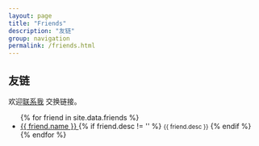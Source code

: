 ```yaml
---
layout: page
title: "Friends"
description: "友链"
group: navigation
permalink: /friends.html
---
```


<h2 id="friends" itemprop="about">友链</h2>

欢迎[联系我](/about.html) 交换链接。<br/>

<ul>
{% for friend in site.data.friends %}
  <li>
    <a href="{{ friend.url }}">
      {{ friend.name }}
    </a>
    {% if friend.desc != '' %}
	  <small>{{ friend.desc }}</small>
	{% endif %}
  </li>
{% endfor %}
</ul>

